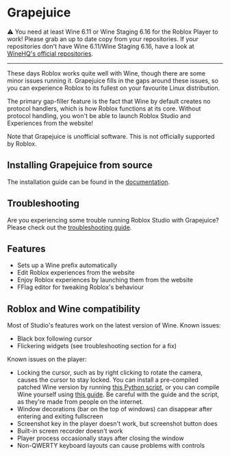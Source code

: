# Grapejuice

⚠️ You need at least Wine 6.11 or Wine Staging 6.16 for the Roblox Player to work!
Please grab an up to date copy from your repositories. If your repositories don't have Wine 6.11/Wine Staging 6.16, have a look at
[WineHQ's official repositories](https://wiki.winehq.org/Download).

---

These days Roblox works quite well with Wine, though there are some minor issues running it. Grapejuice fills in the
gaps around these issues, so you can experience Roblox to its fullest on your favourite Linux distribution.

The primary gap-filler feature is the fact that Wine by default creates no protocol handlers, which is how Roblox
functions at its core. Without protocol handling, you won't be able to launch Roblox Studio and Experiences from the
website!

Note that Grapejuice is unofficial software. This is not officially supported by Roblox.

## Installing Grapejuice from source

The installation guide can be found in the [documentation](https://brinkervii.gitlab.io/grapejuice/docs/).

## Troubleshooting

Are you experiencing some trouble running Roblox Studio with Grapejuice? Please check out
the [troubleshooting guide](https://brinkervii.gitlab.io/grapejuice/docs/Troubleshooting).

## Features

- Sets up a Wine prefix automatically
- Edit Roblox experiences from the website
- Enjoy Roblox experiences by launching them from the website
- FFlag editor for tweaking Roblox's behaviour

## Roblox and Wine compatibility

Most of Studio's features work on the latest version of Wine. Known issues:

- Black box following cursor
- Flickering widgets (see troubleshooting section for a fix)

Known issues on the player:

- Locking the cursor, such as by right clicking to rotate the camera, causes the cursor to stay locked.
You can install a pre-compiled patched Wine version by running [this Python script](https://pastebin.com/raw/5SeVb005),
or you can compile Wine yourself using [this guide](https://github.com/e666666/robloxWineBuildGuide).
Be careful with the guide and the script, as they're made from people on the internet.
- Window decorations (bar on the top of windows) can disappear after entering and exiting fullscreen
- Screenshot key in the player doesn't work, but screenshot button does
- Built-in screen recorder doesn't work
- Player process occasionally stays after closing the window
- Non-QWERTY keyboard layouts can cause problems with controls
